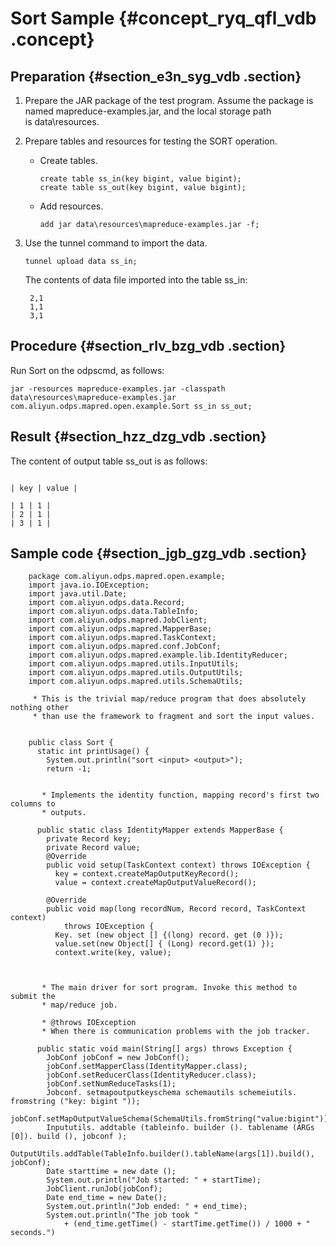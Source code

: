 # Sort Sample {#concept_ryq_qfl_vdb .concept}

## Preparation {#section_e3n_syg_vdb .section}

1.  Prepare the JAR package of the test program. Assume the package is named mapreduce-examples.jar, and the local storage path is data\\resources.
2.  Prepare tables and resources for testing the SORT operation.
    -   Create tables.

        ```
        create table ss_in(key bigint, value bigint);
        create table ss_out(key bigint, value bigint);
        ```

    -   Add resources.

        ```
        add jar data\resources\mapreduce-examples.jar -f;
        ```

3.  Use the tunnel command to import the data.

    ```
    tunnel upload data ss_in;
    ```

    The contents of data file imported into the table ss\_in:

    ```
     2,1
     1,1
     3,1
    ```


## Procedure {#section_rlv_bzg_vdb .section}

Run Sort on the odpscmd, as follows:

```
jar -resources mapreduce-examples.jar -classpath data\resources\mapreduce-examples.jar
com.aliyun.odps.mapred.open.example.Sort ss_in ss_out;
```

## Result {#section_hzz_dzg_vdb .section}

The content of output table ss\_out is as follows:

```

| key | value |

| 1 | 1 |
| 2 | 1 |
| 3 | 1 |

```

## Sample code {#section_jgb_gzg_vdb .section}

```
    package com.aliyun.odps.mapred.open.example;
    import java.io.IOException;
    import java.util.Date;
    import com.aliyun.odps.data.Record;
    import com.aliyun.odps.data.TableInfo;
    import com.aliyun.odps.mapred.JobClient;
    import com.aliyun.odps.mapred.MapperBase;
    import com.aliyun.odps.mapred.TaskContext;
    import com.aliyun.odps.mapred.conf.JobConf;
    import com.aliyun.odps.mapred.example.lib.IdentityReducer;
    import com.aliyun.odps.mapred.utils.InputUtils;
    import com.aliyun.odps.mapred.utils.OutputUtils;
    import com.aliyun.odps.mapred.utils.SchemaUtils;
    
     * This is the trivial map/reduce program that does absolutely nothing other
     * than use the framework to fragment and sort the input values.
     
     
    public class Sort {
      static int printUsage() {
        System.out.println("sort <input> <output>");
        return -1;
      
      
       * Implements the identity function, mapping record's first two columns to
       * outputs.
       
      public static class IdentityMapper extends MapperBase {
        private Record key;
        private Record value;
        @Override
        public void setup(TaskContext context) throws IOException {
          key = context.createMapOutputKeyRecord();
          value = context.createMapOutputValueRecord();
        
        @Override
        public void map(long recordNum, Record record, TaskContext context)
            throws IOException {
          Key. set (new object [] {(long) record. get (0 )});
          value.set(new Object[] { (Long) record.get(1) });
          context.write(key, value);
        
      
      
       * The main driver for sort program. Invoke this method to submit the
       * map/reduce job.
       
       * @throws IOException
       * When there is communication problems with the job tracker.
       
      public static void main(String[] args) throws Exception {
        JobConf jobConf = new JobConf();
        jobConf.setMapperClass(IdentityMapper.class);
        jobConf.setReducerClass(IdentityReducer.class);
        jobConf.setNumReduceTasks(1);
        Jobconf. setmapoutputkeyschema schemautils schemeiutils. fromstring ("key: bigint "));
        jobConf.setMapOutputValueSchema(SchemaUtils.fromString("value:bigint"));
        Inpututils. addtable (tableinfo. builder (). tablename (ARGs [0]). build (), jobconf );
        OutputUtils.addTable(TableInfo.builder().tableName(args[1]).build(), jobConf);
        Date starttime = new date ();
        System.out.println("Job started: " + startTime);
        JobClient.runJob(jobConf);
        Date end_time = new Date();
        System.out.println("Job ended: " + end_time);
        System.out.println("The job took "
            + (end_time.getTime() - startTime.getTime()) / 1000 + " seconds.")
      
    

```

